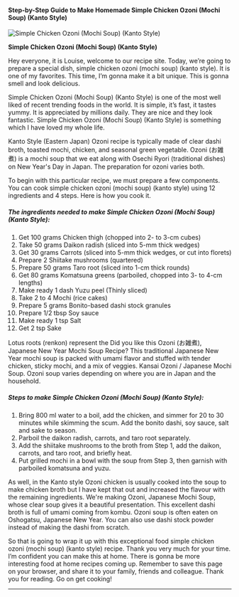             

#### Step-by-Step Guide to Make Homemade Simple Chicken Ozoni (Mochi Soup) (Kanto Style)

![Simple Chicken Ozoni (Mochi Soup) (Kanto Style)](https://img-global.cpcdn.com/recipes/5553194470998016/751x532cq70/simple-chicken-ozoni-mochi-soup-kanto-style-recipe-main-photo.jpg)

**Simple Chicken Ozoni (Mochi Soup) (Kanto Style)**

Hey everyone, it is Louise, welcome to our recipe site. Today, we’re going to prepare a special dish, simple chicken ozoni (mochi soup) (kanto style). It is one of my favorites. This time, I’m gonna make it a bit unique. This is gonna smell and look delicious.

Simple Chicken Ozoni (Mochi Soup) (Kanto Style) is one of the most well liked of recent trending foods in the world. It is simple, it’s fast, it tastes yummy. It is appreciated by millions daily. They are nice and they look fantastic. Simple Chicken Ozoni (Mochi Soup) (Kanto Style) is something which I have loved my whole life.

Kanto Style (Eastern Japan) Ozoni recipe is typically made of clear dashi broth, toasted mochi, chicken, and seasonal green vegetable. Ozoni (お雑煮) is a mochi soup that we eat along with Osechi Ryori (traditional dishes) on New Year's Day in Japan. The preparation for ozoni varies both.

To begin with this particular recipe, we must prepare a few components. You can cook simple chicken ozoni (mochi soup) (kanto style) using 12 ingredients and 4 steps. Here is how you cook it.

##### The ingredients needed to make Simple Chicken Ozoni (Mochi Soup) (Kanto Style):

1.  Get 100 grams Chicken thigh (chopped into 2- to 3-cm cubes)
2.  Take 50 grams Daikon radish (sliced into 5-mm thick wedges)
3.  Get 30 grams Carrots (sliced into 5-mm thick wedges, or cut into florets)
4.  Prepare 2 Shiitake mushrooms (quartered)
5.  Prepare 50 grams Taro root (sliced into 1-cm thick rounds)
6.  Get 80 grams Komatsuna greens (parboiled, chopped into 3- to 4-cm lengths)
7.  Make ready 1 dash Yuzu peel (Thinly sliced)
8.  Take 2 to 4 Mochi (rice cakes)
9.  Prepare 5 grams Bonito-based dashi stock granules
10.  Prepare 1/2 tbsp Soy sauce
11.  Make ready 1 tsp Salt
12.  Get 2 tsp Sake

Lotus roots (renkon) represent the Did you like this Ozoni (お雑煮), Japanese New Year Mochi Soup Recipe? This traditional Japanese New Year mochi soup is packed with umami flavor and stuffed with tender chicken, sticky mochi, and a mix of veggies. Kansai Ozoni / Japanese Mochi Soup. Ozoni soup varies depending on where you are in Japan and the household.

##### Steps to make Simple Chicken Ozoni (Mochi Soup) (Kanto Style):

1.  Bring 800 ml water to a boil, add the chicken, and simmer for 20 to 30 minutes while skimming the scum. Add the bonito dashi, soy sauce, salt and sake to season.
2.  Parboil the daikon radish, carrots, and taro root separately.
3.  Add the shiitake mushrooms to the broth from Step 1, add the daikon, carrots, and taro root, and briefly heat.
4.  Put grilled mochi in a bowl with the soup from Step 3, then garnish with parboiled komatsuna and yuzu.

As well, in the Kanto style Ozoni chicken is usually cooked into the soup to make chicken broth but I have kept that out and increased the flavour with the remaining ingredients. We're making Ozoni, Japanese Mochi Soup, whose clear soup gives it a beautiful presentation. This excellent dashi broth is full of umami coming from kombu. Ozoni soup is often eaten on Oshogatsu, Japanese New Year. You can also use dashi stock powder instead of making the dashi from scratch.

So that is going to wrap it up with this exceptional food simple chicken ozoni (mochi soup) (kanto style) recipe. Thank you very much for your time. I’m confident you can make this at home. There is gonna be more interesting food at home recipes coming up. Remember to save this page on your browser, and share it to your family, friends and colleague. Thank you for reading. Go on get cooking!

* * *